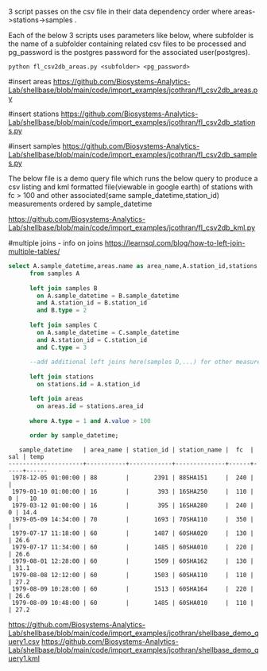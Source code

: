 3 script passes on the csv file in their data dependency order where areas->stations->samples .

Each of the below 3 scripts uses parameters like below, where subfolder is the name of a subfolder containing related csv files to be processed and pg_password is the postgres password for the associated user(postgres).

```
python fl_csv2db_areas.py <subfolder> <pg_password>
```

#insert areas
https://github.com/Biosystems-Analytics-Lab/shellbase/blob/main/code/import_examples/jcothran/fl_csv2db_areas.py

#insert stations
https://github.com/Biosystems-Analytics-Lab/shellbase/blob/main/code/import_examples/jcothran/fl_csv2db_stations.py

#insert samples
https://github.com/Biosystems-Analytics-Lab/shellbase/blob/main/code/import_examples/jcothran/fl_csv2db_samples.py

The below file is a demo query file which runs the below query to produce a csv listing and kml formatted file(viewable in google earth) of stations with fc > 100 and other associated(same sample_datetime,station_id) measurements ordered by sample_datetime

https://github.com/Biosystems-Analytics-Lab/shellbase/blob/main/code/import_examples/jcothran/fl_csv2db_kml.py

#multiple joins - info on joins https://learnsql.com/blog/how-to-left-join-multiple-tables/

```sql
select A.sample_datetime,areas.name as area_name,A.station_id,stations.name as station_name,A.value as fc,B.value as temp,C.value as sal
      from samples A
      
      left join samples B 
        on A.sample_datetime = B.sample_datetime
        and A.station_id = B.station_id
        and B.type = 2
      
      left join samples C 
        on A.sample_datetime = C.sample_datetime
        and A.station_id = C.station_id
        and C.type = 3
      
      --add additional left joins here(samples D,...) for other measurement types
      
      left join stations
        on stations.id = A.station_id

      left join areas
        on areas.id = stations.area_id
      
      where A.type = 1 and A.value > 100
        
      order by sample_datetime;
```
```
   sample_datetime   | area_name | station_id | station_name |  fc  | sal | temp
---------------------+-----------+------------+--------------+------+-----+------
 1978-12-05 01:00:00 | 88        |       2391 | 88SHA151     |  240 |     |
 1979-01-10 01:00:00 | 16        |        393 | 16SHA250     |  110 |   0 |   10
 1979-03-12 01:00:00 | 16        |        395 | 16SHA280     |  240 |   0 | 14.4
 1979-05-09 14:34:00 | 70        |       1693 | 70SHA110     |  350 |     |
 1979-07-17 11:18:00 | 60        |       1487 | 60SHA020     |  130 |     | 26.6
 1979-07-17 11:34:00 | 60        |       1485 | 60SHA010     |  220 |     | 26.6
 1979-08-01 12:28:00 | 60        |       1509 | 60SHA162     |  130 |     | 31.1
 1979-08-08 12:12:00 | 60        |       1503 | 60SHA110     |  110 |     | 27.2
 1979-08-09 10:28:00 | 60        |       1513 | 60SHA164     |  220 |     | 26.6
 1979-08-09 10:48:00 | 60        |       1485 | 60SHA010     |  110 |     | 27.2
```

https://github.com/Biosystems-Analytics-Lab/shellbase/blob/main/code/import_examples/jcothran/shellbase_demo_query1.csv
https://github.com/Biosystems-Analytics-Lab/shellbase/blob/main/code/import_examples/jcothran/shellbase_demo_query1.kml
